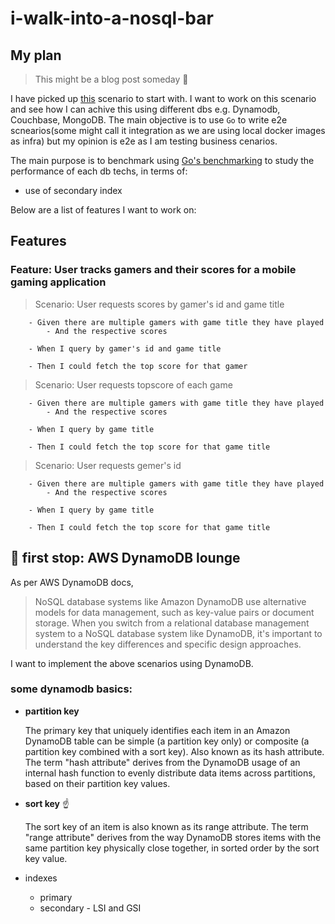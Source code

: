 # i-walk-into-a-nosql-bar

## My plan

> This might be a blog post someday 🎨

I have picked up [this](https://docs.aws.amazon.com/amazondynamodb/latest/developerguide/GSI.html#GSI.scenario) scenario to start with. I want to work on this scenario and see how I can achive this using different dbs e.g. Dynamodb, Couchbase, MongoDB. The main objective is to use `Go` to write e2e scnearios(some might call it integration as we are using local docker images as infra) but my opinion is e2e as I am testing business cenarios.

The main purpose is to benchmark using [Go's benchmarking](https://dave.cheney.net/2013/06/30/how-to-write-benchmarks-in-go) to study the performance of each db techs, in terms of:

- use of secondary index

Below are a list of features I want to work on:

## Features

### Feature: User tracks gamers and their scores for a mobile gaming application

> Scenario: User requests scores by gamer's id and game title

        - Given there are multiple gamers with game title they have played
            - And the respective scores

        - When I query by gamer's id and game title

        - Then I could fetch the top score for that gamer

> Scenario: User requests topscore of each game

        - Given there are multiple gamers with game title they have played
            - And the respective scores

        - When I query by game title

        - Then I could fetch the top score for that game title

> Scenario: User requests gemer's id

        - Given there are multiple gamers with game title they have played
            - And the respective scores

        - When I query by game title

        - Then I could fetch the top score for that game title        

## :beer: first stop: AWS DynamoDB lounge

As per AWS DynamoDB docs,

> NoSQL database systems like Amazon DynamoDB use alternative models for data management, such as key-value pairs or document storage. When you switch from a relational database management system to a NoSQL database system like DynamoDB, it's important to understand the key differences and specific design approaches.

I want to implement the above scenarios using DynamoDB.

### some dynamodb basics:

- **partition key**

  The primary key that uniquely identifies each item in an Amazon DynamoDB table can be simple (a partition key only) or composite (a partition key combined with a sort key).
  Also known as its hash attribute. The term "hash attribute" derives from the DynamoDB usage of an internal hash function to evenly distribute data items across partitions, based on their partition key values.

- **sort key** :point_up:

  The sort key of an item is also known as its range attribute. The term "range attribute" derives from the way DynamoDB stores items with the same partition key physically close together, in sorted order by the sort key value.

- indexes
  - primary
  - secondary - LSI and GSI
